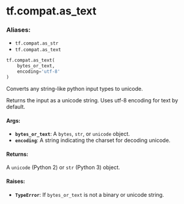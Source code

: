 <div itemscope itemtype="http://developers.google.com/ReferenceObject">
<meta itemprop="name" content="tf.compat.as_text" />
<meta itemprop="path" content="Stable" />
</div>

# tf.compat.as_text

### Aliases:

* `tf.compat.as_str`
* `tf.compat.as_text`

``` python
tf.compat.as_text(
    bytes_or_text,
    encoding='utf-8'
)
```

Converts any string-like python input types to unicode.

Returns the input as a unicode string. Uses utf-8 encoding for text
by default.

#### Args:

* <b>`bytes_or_text`</b>: A `bytes`, `str`, or `unicode` object.
* <b>`encoding`</b>: A string indicating the charset for decoding unicode.


#### Returns:

A `unicode` (Python 2) or `str` (Python 3) object.


#### Raises:

* <b>`TypeError`</b>: If `bytes_or_text` is not a binary or unicode string.